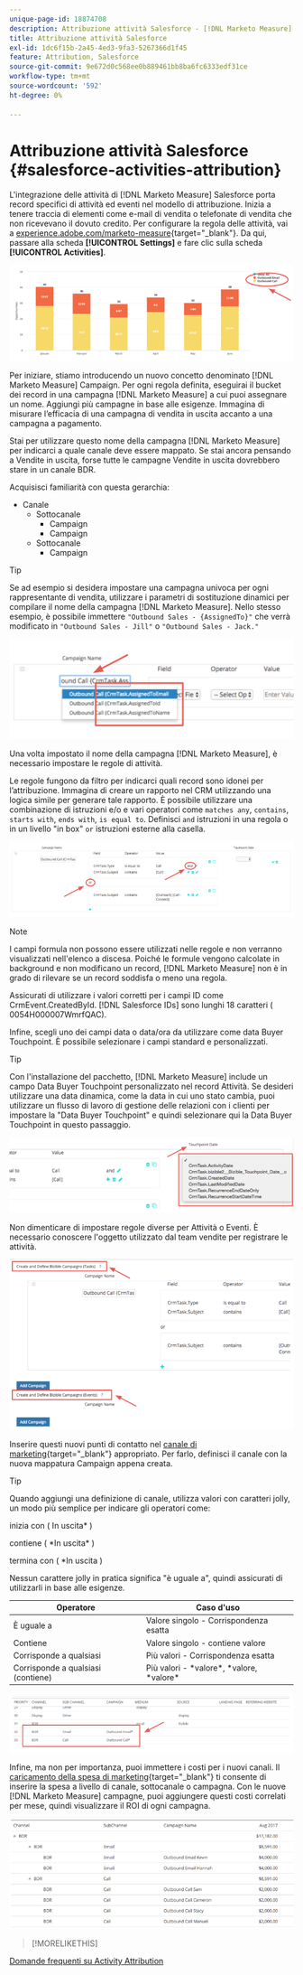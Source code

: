 ```yaml
---
unique-page-id: 18874708
description: Attribuzione attività Salesforce - [!DNL Marketo Measure]
title: Attribuzione attività Salesforce
exl-id: 1dc6f15b-2a45-4ed3-9fa3-5267366d1f45
feature: Attribution, Salesforce
source-git-commit: 9e672d0c568ee0b889461bb8ba6fc6333edf31ce
workflow-type: tm+mt
source-wordcount: '592'
ht-degree: 0%

---
```


# Attribuzione attività Salesforce {#salesforce-activities-attribution}

L&#39;integrazione delle attività di [!DNL Marketo Measure] Salesforce porta record specifici di attività ed eventi nel modello di attribuzione. Inizia a tenere traccia di elementi come e-mail di vendita o telefonate di vendita che non ricevevano il dovuto credito. Per configurare la regola delle attività, vai a [experience.adobe.com/marketo-measure](https://experience.adobe.com/marketo-measure){target="_blank"}. Da qui, passare alla scheda **[!UICONTROL Settings]** e fare clic sulla scheda **[!UICONTROL Activities]**.

![](assets/1.png)

Per iniziare, stiamo introducendo un nuovo concetto denominato [!DNL Marketo Measure] Campaign. Per ogni regola definita, eseguirai il bucket dei record in una campagna [!DNL Marketo Measure] a cui puoi assegnare un nome. Aggiungi più campagne in base alle esigenze. Immagina di misurare l’efficacia di una campagna di vendita in uscita accanto a una campagna a pagamento.

Stai per utilizzare questo nome della campagna [!DNL Marketo Measure] per indicarci a quale canale deve essere mappato. Se stai ancora pensando a Vendite in uscita, forse tutte le campagne Vendite in uscita dovrebbero stare in un canale BDR.

Acquisisci familiarità con questa gerarchia:

* Canale
   * Sottocanale
      * Campaign
      * Campaign
   * Sottocanale
      * Campaign

>[!TIP]
>
>Se ad esempio si desidera impostare una campagna univoca per ogni rappresentante di vendita, utilizzare i parametri di sostituzione dinamici per compilare il nome della campagna [!DNL Marketo Measure]. Nello stesso esempio, è possibile immettere `"Outbound Sales - {AssignedTo}"` che verrà modificato in `"Outbound Sales - Jill"` o `"Outbound Sales - Jack."`

![](assets/2.png)

Una volta impostato il nome della campagna [!DNL Marketo Measure], è necessario impostare le regole di attività.

Le regole fungono da filtro per indicarci quali record sono idonei per l’attribuzione. Immagina di creare un rapporto nel CRM utilizzando una logica simile per generare tale rapporto. È possibile utilizzare una combinazione di istruzioni e/o e vari operatori come `matches any`, `contains`, `starts with`, `ends with`, `is equal to`. Definisci `and` istruzioni in una regola o in un livello &quot;in box&quot; `or` istruzioni esterne alla casella.

![](assets/3.png)

>[!NOTE]
>
>I campi formula non possono essere utilizzati nelle regole e non verranno visualizzati nell&#39;elenco a discesa. Poiché le formule vengono calcolate in background e non modificano un record, [!DNL Marketo Measure] non è in grado di rilevare se un record soddisfa o meno una regola.
>
>Assicurati di utilizzare i valori corretti per i campi ID come CrmEvent.CreatedById. [!DNL Salesforce IDs] sono lunghi 18 caratteri ( 0054H000007WmrfQAC).

Infine, scegli uno dei campi data o data/ora da utilizzare come data Buyer Touchpoint. È possibile selezionare i campi standard e personalizzati.

>[!TIP]
>
>Con l&#39;installazione del pacchetto, [!DNL Marketo Measure] include un campo Data Buyer Touchpoint personalizzato nel record Attività. Se desideri utilizzare una data dinamica, come la data in cui uno stato cambia, puoi utilizzare un flusso di lavoro di gestione delle relazioni con i clienti per impostare la &quot;Data Buyer Touchpoint&quot; e quindi selezionare qui la Data Buyer Touchpoint in questo passaggio.

![](assets/4.png)

Non dimenticare di impostare regole diverse per Attività o Eventi. È necessario conoscere l&#39;oggetto utilizzato dal team vendite per registrare le attività.

![](assets/5.png)

Inserire questi nuovi punti di contatto nel [canale di marketing](https://experience.adobe.com/#/marketo-measure/MyAccount/Business?busView=false&amp;id=10#/!/MyAccount/Business/Account.Settings.SettingsHome?tab=Channels.Online%20Channels){target="_blank"} appropriato. Per farlo, definisci il canale con la nuova mappatura Campaign appena creata.

>[!TIP]
>
>Quando aggiungi una definizione di canale, utilizza valori con caratteri jolly, un modo più semplice per indicare gli operatori come:
>
>inizia con ( In uscita&#42; )
>
contiene ( &#42;In uscita&#42; )
>
termina con ( &#42;In uscita )
>
Nessun carattere jolly in pratica significa &quot;è uguale a&quot;, quindi assicurati di utilizzarli in base alle esigenze.

| **Operatore** | **Caso d&#39;uso** |
|---|---|
| È uguale a | Valore singolo - Corrispondenza esatta |
| Contiene | Valore singolo - contiene valore |
| Corrisponde a qualsiasi | Più valori - Corrispondenza esatta |
| Corrisponde a qualsiasi (contiene) | Più valori - &#42;valore&#42;, &#42;valore, &#42;valore&#42; |

![](assets/6.png)

Infine, ma non per importanza, puoi immettere i costi per i nuovi canali. Il [caricamento della spesa di marketing](https://experience.adobe.com/#/marketo-measure/MyAccount/Business?busView=false&amp;id=10#/!/MyAccount/Business/Account.Settings.SettingsHome?tab=Reporting.Marketing%20Spend){target="_blank"} ti consente di inserire la spesa a livello di canale, sottocanale o campagna. Con le nuove [!DNL Marketo Measure] campagne, puoi aggiungere questi costi correlati per mese, quindi visualizzare il ROI di ogni campagna.

![](assets/7.png)

>[!MORELIKETHIS]
>
[Domande frequenti su Activity Attribution](/help/advanced-marketo-measure-features/activities-attribution/activities-attribution-faq.md)

